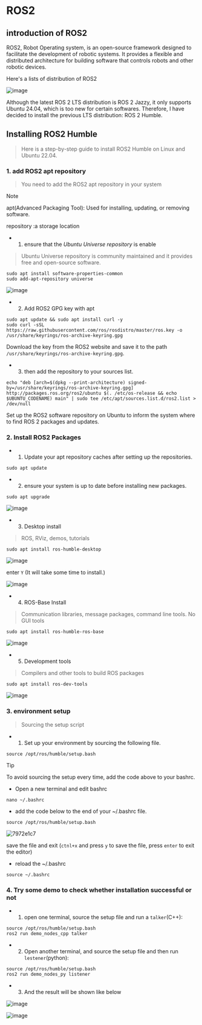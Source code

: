 # ROS2

## introduction of ROS2
ROS2, Robot Operating system, is an open-source framework designed to facilitate the development of robotic systems. It provides a flexible and distributed architecture for building software that controls robots and other robotic devices.

Here's a lists of distribution of ROS2

![image](https://github.com/ChengHsunTai/ROS2/assets/137912642/f9375b7f-f1f0-4e68-88b7-1bf30f5252ee)

Although the latest ROS 2 LTS distribution is ROS 2 Jazzy, it only supports Ubuntu 24.04, which is too new for certain softwares. Therefore, I have decided to install the previous LTS distribution: ROS 2 Humble.

## Installing ROS2 Humble
> Here is a step-by-step guide to install ROS2 Humble on Linux and Ubuntu 22.04.

### 1. add ROS2 apt repository
> You need to add the ROS2 apt repository in your system

> [!NOTE]
> apt(Advanced Packaging Tool): Used for installing, updating, or removing software.  
> 
> repository :a storage location

* 1. ensure that the *Ubuntu Universe repository* is enable
> Ubuntu Universe repository is community maintained and it provides free and open-source software.
```
sudo apt install software-properties-common
sudo add-apt-repository universe
```
![image](https://github.com/ChengHsunTai/ROS2/assets/137912642/19725b20-c7d6-4f0c-82f4-5fdd797643e1)


* 2. Add ROS2 GPG key with apt
```
sudo apt update && sudo apt install curl -y
sudo curl -sSL https://raw.githubusercontent.com/ros/rosdistro/master/ros.key -o /usr/share/keyrings/ros-archive-keyring.gpg
```

Download the key from the ROS2 website and save it to the path `/usr/share/keyrings/ros-archive-keyring.gpg`.

* 3. then add the repository to your sources list.
```
echo "deb [arch=$(dpkg --print-architecture) signed-by=/usr/share/keyrings/ros-archive-keyring.gpg] http://packages.ros.org/ros2/ubuntu $(. /etc/os-release && echo $UBUNTU_CODENAME) main" | sudo tee /etc/apt/sources.list.d/ros2.list > /dev/null
```
Set up the ROS2 software repository on Ubuntu to inform the system where to find ROS 2 packages and updates.

### 2. Install ROS2 Packages

* 1. Update your apt repository caches after setting up the repositories.
```
sudo apt update
```

* 2. ensure your system is up to date before installing new packages.
```
sudo apt upgrade
```

![image](https://github.com/ChengHsunTai/ROS2/assets/137912642/b3812121-e724-45c0-8da0-e4b2f7456f88)


* 3. Desktop install
> ROS, RViz, demos, tutorials

```
sudo apt install ros-humble-desktop
```

![image](https://github.com/ChengHsunTai/ROS2/assets/137912642/1e5f924f-c31d-4558-b12f-90b44e754f49)

enter `Y` (It will take some time to install.)

![image](https://github.com/ChengHsunTai/ROS2/assets/137912642/4d5eb938-9ba6-4b74-bcdb-22487a85a447)

* 4. ROS-Base Install
>  Communication libraries, message packages, command line tools. No GUI tools

```
sudo apt install ros-humble-ros-base
```

![image](https://github.com/ChengHsunTai/ROS2/assets/137912642/66c05894-ed42-480f-838c-0fd0856195bd)

* 5. Development tools
> Compilers and other tools to build ROS packages

```
sudo apt install ros-dev-tools
```
![image](https://github.com/ChengHsunTai/ROS2/assets/137912642/12ea9eba-63dc-477e-8614-8e67563a1f5f)

### 3. environment setup
>Sourcing the setup script

* 1. Set up your environment by sourcing the following file.
 
```
source /opt/ros/humble/setup.bash
```

>[!TIP]
>To avoid sourcing the setup every time, add the code above to your bashrc.
>
>* Open a new terminal and edit bashrc
>
>`nano ~/.bashrc`
>
>* add the code below to the end of your ~/.bashrc file.
>
>`source /opt/ros/humble/setup.bash`
>
>![7972e1c7](https://github.com/ChengHsunTai/ROS2/assets/137912642/3c5997d0-28f8-46fd-a9fe-18472bb0aed4)
>
> save the file and exit (`ctnl+x` and press `y` to save the file, press `enter` to exit the editor)
> 
>* reload the ~/.bashrc
>
>`source ~/.bashrc`

### 4. Try some demo to check whether installation successful or not

* 1. open one terminal, source the setup file and run a `talker`(C++):
```
source /opt/ros/humble/setup.bash
ros2 run demo_nodes_cpp talker
```
* 2. Open another terminal, and source the setup file and then run `lestener`(python):
```
source /opt/ros/humble/setup.bash
ros2 run demo_nodes_py listener
```

* 3. And the result will be shown like below

![image](https://github.com/ChengHsunTai/ROS2/assets/137912642/4d044aed-0055-4d98-bf8e-1d6710a3bdd8)

![image](https://github.com/ChengHsunTai/ROS2/assets/137912642/434e7c5d-0e9e-4e80-b1e4-7d6547dc3bb5)










